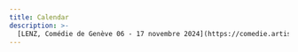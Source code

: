 ```yaml
---
title: Calendar
description: >-
  [LENZ, Comédie de Genève 06 - 17 novembre 2024](https://comedie.artishoc.fr/fr/lenz)
---
```

